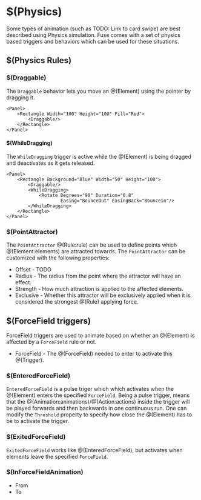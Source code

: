 # $(Physics)

<!-- TODO: Mention: Does not affect layout -->
Some types of animation (such as TODO: Link to card swipe) are best described using Physics simulation. Fuse comes with a set of physics based triggers and behaviors which can be used for these situations.

## $(Physics Rules)

### $(Draggable)

The `Draggable` behavior lets you move an @(Element) using the pointer by dragging it.

    <Panel>
		<Rectangle Width="100" Height="100" Fill="Red">
			<Draggable/>
		</Rectangle>
	</Panel>

#### $(WhileDragging)

The `WhileDragging` trigger is active while the @(Element) is being dragged and deactivates as it gets released.

    <Panel>
		<Rectangle Background="Blue" Width="50" Height="100">
			<Draggable/>
			<WhileDragging>
				<Rotate Degrees="90" Duration="0.8"
				        Easing="BounceOut" EasingBack="BounceIn"/>
			</WhileDragging>
		</Rectangle>
	</Panel>

### $(PointAttractor)

The `PointAttractor` @(Rule:rule) can be used to define points which @(Element:elements) are attracted towards. The `PointAttractor` can be customized with the following properties:
- Offset - TODO
- Radius - The radius from the point where the attractor will have an effect.
- Strength - How much attraction is applied to the affected elements.
- Exclusive - Whether this attractor will be exclusively applied when it is considered the strongest @(Rule) applying force.

<!-- ### $(Spring)
The Spring @(Rule:rule) is used

- Target
- Length
- Stiffness
AUTH: Buggy?
-->

## $(ForceField triggers)
ForceField triggers are used to animate based on whether an @(Element) is affected by a `ForceField` rule or not.

- ForceField - The @(ForceField) needed to enter to activate this @(Trigger).

### $(EnteredForceField)

`EnteredForceField` is a pulse triger which which activates when the @(Element) enters the specified `ForceField`.
Being a pulse trigger, means that the @(Animation:animations)/@(Action:actions) inside the trigger will be played forwards and then backwards in one continuous run. One can modify the `Threshold` property to specify how close the @(Element) has to be to activate the trigger.

### $(ExitedForceField)
`ExitedForceField` works like @(EnteredForceField), but activates when elements leave the specified `ForceField`.

### $(InForceFieldAnimation)

- From
- To
